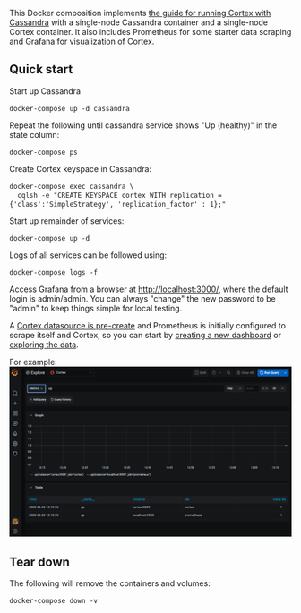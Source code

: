 
This Docker composition implements [the guide for running Cortex with Cassandra](https://cortexmetrics.io/docs/production/cassandra/) with a single-node Cassandra container and a single-node Cortex container. It also includes Prometheus for some starter data scraping and Grafana for visualization of Cortex.

## Quick start

Start up Cassandra
```shell script
docker-compose up -d cassandra
```

Repeat the following until cassandra service shows "Up (healthy)" in the state column:
```shell script
docker-compose ps
```

Create Cortex keyspace in Cassandra:
```shell script
docker-compose exec cassandra \
  cqlsh -e "CREATE KEYSPACE cortex WITH replication = {'class':'SimpleStrategy', 'replication_factor' : 1};"
```

Start up remainder of services:
```shell script
docker-compose up -d
```

Logs of all services can be followed using:
```shell script
docker-compose logs -f
```

Access Grafana from a browser at <http://localhost:3000/>, where the default login is admin/admin. You can always "change" the new password to be "admin" to keep things simple for local testing.

A [Cortex datasource is pre-create](http://localhost:3000/datasources/edit/1/) and Prometheus is initially configured to scrape itself and Cortex, so you can start by [creating a new dashboard](http://localhost:3000/dashboard/new?orgId=1) or [exploring the data](http://localhost:3000/explore).

For example:
![](docs/example-explore.png)

## Tear down

The following will remove the containers and volumes:

```shell script
docker-compose down -v
```